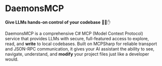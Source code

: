 ﻿# DaemonsMCP

**Give LLMs hands-on control of your codebase** 🐁‍🗨️✋

DaemonsMCP is a comprehensive C# MCP (Model Context Protocol) service that provides LLMs with secure, full-featured access to explore, read, and **write** to local codebases. Built on MCPSharp for reliable transport and JSON-RPC communication, it gives your AI assistant the ability to see, navigate, understand, and **modify** your project files just like a developer would.


